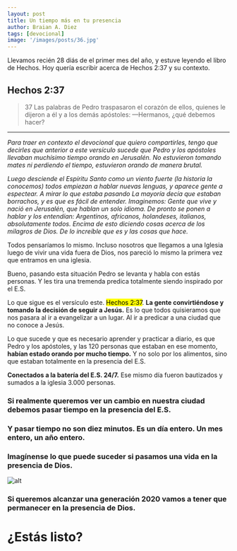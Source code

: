 ```yaml
---
layout: post
title: Un tiempo más en tu presencia
author: Braian A. Diez
tags: [devocional]
image: '/images/posts/36.jpg'
---
```


Llevamos recién 28 diás de el primer mes del año, y estuve leyendo el libro de Hechos. Hoy quería escribir acerca de Hechos 2:37 y su contexto.

## Hechos 2:37 

> 37 Las palabras de Pedro traspasaron el corazón de ellos, quienes le dijeron a él y a los demás apóstoles: —Hermanos, ¿qué debemos hacer?

---

*Para traer en contexto el devocional que quiero compartirles, tengo que decirles que anterior a este versículo sucede que Pedro y los apóstoles*
*llevaban muchísimo tiempo orando en Jerusalén. No estuvieron tomando mates ni perdiendo el tiempo, estuvieron orando de manera brutal.*

*Luego desciende el Espíritu Santo como un viento fuerte (la historia la conocemos) todos empiezan a hablar nuevas lenguas, y aparece gente a espectear.*
*A mirar lo que estaba pasando*
*La mayoría decía que estaban borrachos, y es que es fácil de entender. Imaginemos: Gente que vive y nació en Jerusalén, que hablan un solo idioma.*
*De pronto se ponen a hablar y los entendían: Argentinos, africanos, holandeses, italianos, absolutamente todos. Encima de esto diciendo cosas*
*acerca de los milagros de Dios. De lo increíble que es y las cosas que hace.*

Todos pensaríamos lo mismo. Incluso nosotros que llegamos a una Iglesia luego de vivir una vida fuera de Dios, nos pareció lo mismo la primera vez que entramos
en una iglesia.

Bueno, pasando esta situación Pedro se levanta y habla con estás personas. Y les tira una tremenda predica totalmente siendo inspirado por el E.S.

Lo que sigue es el versículo este. <mark>Hechos 2:37</mark>. **La gente convirtiéndose y tomando la decisión de seguir a Jesús.**
Es lo que todos quisieramos que nos pasara al ir a evangelizar a un lugar. Al ir a predicar a una ciudad que no conoce a Jesús.

Lo que sucede y que es necesario aprender y practicar a diario, es que Pedro y los apóstoles, y las 120 personas que estaban en ese momento, **habían estado orando por mucho tiempo.**
Y no solo por los alimentos, sino que estaban totalmente en la presencia del E.S. 

**Conectados a la batería del E.S. 24/7.** Ese mismo día fueron bautizados y sumados a la iglesia 3.000 personas. 

### Si realmente queremos ver un cambio en nuestra ciudad debemos pasar tiempo en la presencia del E.S. 
### Y pasar tiempo no son diez minutos. Es un día entero. Un mes entero, un año entero. 

### Imagínense lo que puede suceder si pasamos una vida en la presencia de Dios. 


![alt](https://images.unsplash.com/photo-1580171564195-978cd9b462df?ixlib=rb-1.2.1&ixid=eyJhcHBfaWQiOjEyMDd9&auto=format&fit=crop&w=1268&q=80)

### Si queremos alcanzar una generación 2020 vamos a tener que permanecer en la presencia de Dios.

# ¿Estás listo?
